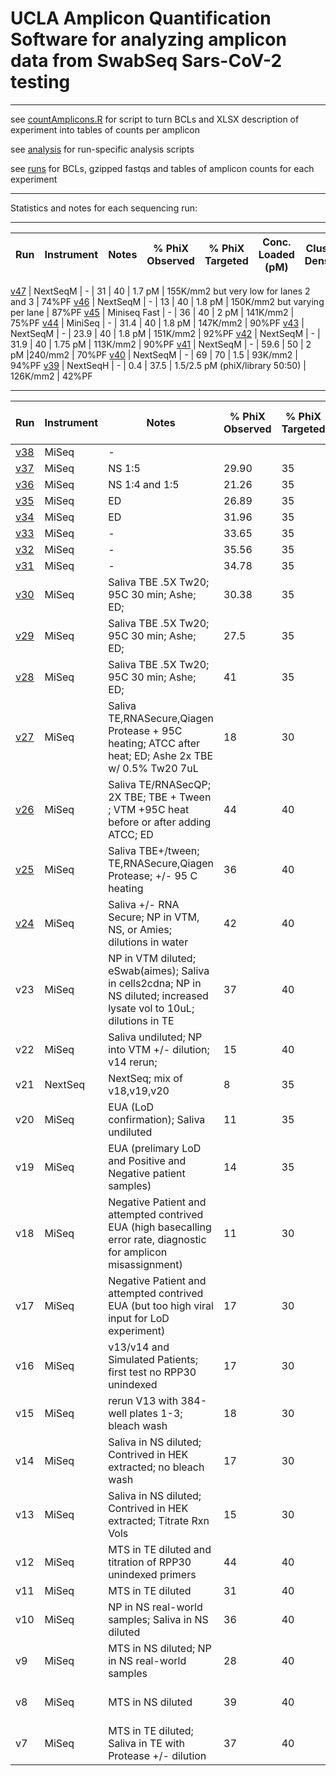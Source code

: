# UCLA Amplicon Quantification Software for analyzing amplicon data from SwabSeq Sars-CoV-2 testing
___
see [countAmplicons.R](code/countAmplicons.R) for script to turn BCLs and XLSX description of experiment into tables of counts per amplicon

see [analysis](analysis/) for run-specific analysis scripts 

see [runs](runs/) for BCLs, gzipped fastqs and tables of amplicon counts for each experiment
___

Statistics and notes for each sequencing run: 
___
Run | Instrument | Notes | % PhiX Observed | % PhiX Targeted | Conc. Loaded (pM) | Cluster Density | Cluster PF (%) 
--- | --- | --- | --- | --- | --- | --- | --- 

[v47](analysis/v47/) | NextSeqM     | - | 31 | 40 | 1.7 pM | 155K/mm2 but very low for lanes 2 and 3 | 74%PF
[v46](analysis/v46/) | NextSeqM     | - | 13 | 40 | 1.8 pM | 150K/mm2 but varying per lane | 87%PF
[v45](analysis/v45/) | Miniseq Fast | - | 36 | 40 | 2 pM | 141K/mm2 | 75%PF
[v44](analysis/v44/) | MiniSeq      | - | 31.4 | 40 | 1.8 pM | 147K/mm2 | 90%PF
[v43](analysis/v43/) | NextSeqM     | - | 23.9 | 40 | 1.8 pM | 151K/mm2 | 92%PF
[v42](analysis/v42/) | NextSeqM | - | 31.9 | 40 | 1.75 pM | 113K/mm2 | 90%PF
[v41](analysis/v41/) | NextSeqM | - | 59.6 | 50 | 2 pM |240/mm2 | 70%PF
[v40](analysis/v40/) | NextSeqM | - | 69 | 70 | 1.5  | 93K/mm2 | 94%PF
[v39](analysis/v39/) | NextSeqH | - | 0.4 | 37.5 | 1.5/2.5 pM (phiX/library 50:50) | 126K/mm2 | 42%PF
___

Run | Instrument | Notes | % PhiX Observed | % PhiX Targeted | Conc. Loaded (pM) | RT | Indexing Strategy | PCR cycles | Read | Cluster PF (%) | % ≥Q30 | Yield | Error Rate% | Reads PF | Density  | Tiles | Legacy Phas/Prephas (%) | Intensity 
--- | --- | --- | --- | --- | --- | --- | --- | --- | --- | --- | --- | --- | --- | --- | --- | --- | --- | --- 
[v38](analysis/v38/) | MiSeq | - | 
[v37](analyis/v37/)  | MiSeq  | NS 1:5 | 29.90 | 35 | 25 | Taqpath | - | 50 | 1 | 80.96 ±6.08 |	96.03 |	559.02Mbp | 	0.35±0.32 | 22,360,804 | 	1,135±60 | 	38 |	0.002/0.002 | 	181±20
[v36](analyis/v36/)  | MiSeq  | NS 1:4 and 1:5 | 21.26 | 35 | 25 | Taqpath | - | 50 | 1  |	88.05±3.46 | 	96.10 | 614.70Mbp |	0.21±0.08 |	24,588,136 | 	1,118±29  |	38 |	0.005/0.000 |	149±25 	
[v35](analyis/v35/)  | MiSeq  | ED | 26.89 | 35 | 25 | Taqpath | - | 50 | 1  |	89.50±2.29 | 96.79  |	638.27Mbp |	0.21±0.18 | 25,530,596 | 	1,133±27 | 	38 |	0.000/0.000 |	156±20 	
[v34](analyis/v34/)  | MiSeq  | ED |  31.96 | 35 | 25 | Taqpath | - | 50 | 1 |	90.38±1.97 |	96.92 |	602.46Mbp |	0.26±0.34 |	24,098,420 | 	1,060±29 |	38 |  0.000/0.000 |	170±27 	
[v33](analyis/v33/)  | MiSeq  | - |  33.65 | 35 | 25 | Taqpath | - | 50 | 1 | 	89.05 ±1.85 | 	96.78 |	637.94Mbp |	0.16±0.02 | 25,517,552 |	1,146±15 | 	38 | 0.001/0.000 |	175±26 	
[v32](analyis/v32/)  | MiSeq  | - |   35.56 | 35 | 25 | Taqpath | - | 50 | 1 | 	92.27±1.46 | 	97.46 |	539.25Mbp |	0.23±0.05 |	21,570,046 | 924±14 | 38 | 	0.000 / 0.002 |	195±31
[v31](analyis/v31/)  | MiSeq  | - |  34.78 | 35 | 25 | Taqpath | - | 50 |    1 |	90.15±3.09 | 	96.87 |	564.97Mbp |	0.17±0.04 |	22,598,764 | 996±21 | 	38 |	0.004/0.001 | 	176±11 	
[v30](analyis/v30/)  |  MiSeq | Saliva TBE .5X Tw20; 95C 30 min; Ashe; ED; | 30.38 | 35 | 25 | Taqpath | Semi-Combinatorial | 50 | 1 |	92.63±1.25 | 97.49 |	487.05Mbp |	0.31±0.07 |	19,482,174 |	815±32 |	38  |	0.000/0.000 | 	164 ±22
[v29](analyis/v29/)  |  MiSeq | Saliva TBE .5X Tw20; 95C 30 min; Ashe; ED; | 27.5 | 35 | 25 | Taqpath | Semi-Combinatorial | 50 | 1 | 92.86±1.38 | 97.84 | 	624.03Mbp |	0.20±0.02 |	24,961,348| 	1,057±25  |	38 | 	0.000/0.000 |	198 ±28 	
[v28](analyis/v28/)  |  MiSeq | Saliva TBE .5X Tw20; 95C 30 min; Ashe; ED; | 41 | 35 | 25 | Taqpath | Semi-Combinatorial | 50 |  1 | 	90.11±2.04 	| 97.21 |  	629.71Mbp |  	0.18±0.34 |	25,188,428 | 	1,117±14 |	38 	| 0.000/0.000 |	180±25 	
[v27](analysis/v27/) |  MiSeq | Saliva TE,RNASecure,Qiagen Protease + 95C heating; ATCC after heat; ED; Ashe 2x TBE w/ 0.5% Tw20 7uL  | 18 | 30 | 25 | Taqpath | UDI | 50 | 1 |	94.15±1.28 | 	98.01 	| 556.26Mbp |	0.22±0.04 |  22,250,444 | 	923±23 | 	38 	| 0.009/0.000 | 	208±31 	
[v26](analysis/v26/) |  MiSeq | Saliva TE/RNASecQP; 2X TBE; TBE + Tween ; VTM +95C heat before or after adding ATCC; ED   | 44  | 40 | 25 | Taqpath | Semi-Combinatorial | 50 | 1 |	93.29±1.14 | 97.87 |  550.14Mbp |	0.15±0.02 |	22,005,736 |921±16 | 	38 | 	0.004/0.007 | 	186±29
[v25](analysis/v25/) |  MiSeq | Saliva TBE+/tween; TE,RNASecure,Qiagen Protease; +/- 95 C heating     | 36 | 40 | 25 | Taqpath | UDI | 50 | 
[v24](analysis/v24/) |  MiSeq | Saliva +/- RNA Secure; NP in VTM, NS, or Amies; dilutions in water    | 42 | 40  | 25 | Taqpath | Semi-Combinatorial | 50 |   1  |	92.85±1.17 | 97.79 |  	483.40Mbp 	| 0.14±0.04 |	19,336,026 | 	829±18 | 	38 |	0.014/0.040| 	183 ±28
v23 |                   MiSeq | NP in VTM diluted; eSwab(aimes); Saliva in cells2cdna; NP in NS diluted; increased lysate vol to 10uL; dilutions in TE | 37 | 40 | 26 | Taqpath | UDI | 50 |  1 |	92.69±0.86 | 	97.88 | 	570.91Mbp | 	0.14±0.03 |	22,836,378 | 971±15 | 38 |	0.000/0.000 |	185 ±26
v22 |                   MiSeq | Saliva undiluted; NP into VTM +/- dilution; v14 rerun;                | 15 | 40   | 25 | Taqpath | Semi-Combinatorial | 40 and 50 | 1 | 96.35±0.88 | 98.57 | 347.74Mbp | 0.20±0.31 | 13,909,713 | 560±20 | 38 | 0.135/0.107 | 195±34
v21 |                 NextSeq | NextSeq; mix of v18,v19,v20                                           | 8  | 35  | 1.5 | Taqpath | UDI | 40 | 1 | 95.54±0.45 | 98.48 | 0.17Gbp | 0.36±0.10 | 27,807,589 | 33±1 | 72 | 0.119/0.183 | 12741±809 
v20 |                   MiSeq | EUA (LoD confirmation);  Saliva undiluted                             |  11 | 35  | 24 | Taqpath | UDI | 40 | 1 | 96.09±0.91 | 98.34 | 284.75Mbp | 0.27±0.35 | 11,390,135 | 443±9 | 38 | 0.270/0.020 | 192±31 
v19 |                   MiSeq | EUA (prelimary LoD and Positive and Negative patient samples)         | 14 | 35 | 26 | Taqpath | UDI | 40 |   1 | 85.26±20.73 | 97.28 | 563.71Mbp | 0.50±0.49 | 22,548,216 | 1,052±47 | 38 | 0.011/0.000 | 189±27       
v18 |                   MiSeq | Negative Patient and attempted contrived EUA (high basecalling error rate, diagnostic for amplicon misassignment) | 11 | 30 | 27 | Taqpath | Semi-Combinatorial | 40 | 1 | 69.46±22.02 | 94.37 | 438.81Mbp | 1.25±0.62 | 17,552,240 | 1,042±57 | 38 | 0.008/0.000 | 192±22       
v17 |                   MiSeq | Negative Patient and attempted contrived EUA (but too high viral input for LoD experiment)   | 17 | 30 | 26 | Taqpath | Semi-Combinatorial| 40                      | 1 | 93.83±1.71 | 97.63 | 555.45Mbp | 0.13±0.01 | 22,218,176 | 934±12 | 38 | 0.006/0.036 | 175±21             
v16 |                   MiSeq | v13/v14 and Simulated Patients; first test no RPP30 unindexed         | 17 | 30 | 31.3 | Taqpath | Combinatorial | 40 | 1 | 94.99±1.07 | 98.20 | 598.33Mbp | 0.22±0.34 | 23,933,240 | 973±24 | 38 | 0.032/0.000 | 193±31             
v15 |                   MiSeq | rerun V13 with 384-well plates 1-3; bleach wash                       | 18 | 30 | 40.8 | Taqpath | Combinatorial | 50 |  1 | 75.37±7.07 | 94.56 | 497.81Mbp | 0.83±0.51 | 19,912,204 | 1,103±45 | 38 | 0.027/0.078 | 177±20         
v14 |                   MiSeq | Saliva in NS diluted; Contrived in HEK extracted; no bleach wash      | 17 | 30 | 40.8 | Taqpath | Combinatorial | 50 |  1 | 97.00±0.44 | 99.01 | 463.36Mbp | 0.12±0.01 | 18,534,400 | 742±13 | 38 | 0.138/0.101 | 203±24 
v13 |                   MiSeq | Saliva in NS diluted; Contrived in HEK extracted; Titrate Rxn Vols    | 15 | 30 | 40.8 | Taqpath | Combinatorial | 50 | 1 | 97.16±0.97 | 98.96 | 274.97Mbp | 0.14±0.01 | 10,998,699 | 406±21 | 38 | 0.137/0.101 | 193±30 
v12 |                   MiSeq | MTS in TE diluted and titration of RPP30 unindexed primers            | 44 | 40 | 20 | Taqpath | UDI | 50 |  1 | 93.18±0.96 | 97.35 | 171.26Mbp | 0.35±0.11 | 6,850,514 | 277±24 | 38 | 0.166/0.105 | 147±16   
v11 |                   MiSeq | MTS in TE diluted                                                     | 31 | 40 | 22 | Taqpath | UDI | 50 |  1 | 94.14±1.02 | 98.37 | 423.37Mbp | 0.52±0.13 | 16,934,964 | 703±31 | 38 | 0.090/0.064 | 152±21 
v10 |                   MiSeq | NP in NS real-world samples; Saliva in NS diluted                     | 36 | 40 | 20 | NEB Luna vs Taqpath | UDI | 50 |  1 | 94.33±0.93 | 97.94 | 440.62Mbp | 0.19±0.04 | 17,624,768 | 727±15 | 38 | 0.103/0.086 | 112±16 
v9  |                   MiSeq | MTS in NS diluted; NP in NS real-world samples                        | 28 | 40 | 20 | NEB Luna | UDI | 50 and 60 |  1 | 95.47±0.89 | 98.74 | 346.55Mbp | 0.48±0.08 | 13,862,051 | 563±20 | 38 | 0.095/0.029 | 172±26 
v8  |                   MiSeq | MTS in NS diluted                                                     | 39 | 40 | 20 | NEB Luna | UDI | 40 and 50 |  1 | 95.06±0.83 | 98.29 | 475.38Mbp | 0.16±0.02 | 19,015,232 | 776±11 | 38 | 0.084/0.043 | 146±18 
v7  |                   MiSeq | MTS in TE diluted; Saliva in TE with Protease +/- dilution            | 37 | 40 | 16 | NEB Luna | UDI | 40 |  1 | 92.71±0.99 | 97.26 | 218.65Mbp | 0.67±0.32 | 8,745,975 | 363±31 | 38 | 0.102/0.044 | 190±34   

